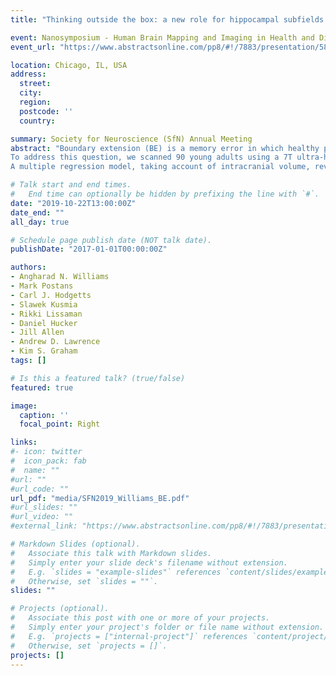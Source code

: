 ```yaml
---
title: "Thinking outside the box: a new role for hippocampal subfields in boundary extension"

event: Nanosymposium - Human Brain Mapping and Imaging in Health and Diseases
event_url: "https://www.abstractsonline.com/pp8/#!/7883/presentation/58611"

location: Chicago, IL, USA 
address:
  street: 
  city: 
  region: 
  postcode: ''
  country: 

summary: Society for Neuroscience (SfN) Annual Meeting
abstract: "Boundary extension (BE) is a memory error in which healthy participants construct an internal representation that extends beyond the borders of a scene. For instance, when two identical scenes are presented sequentially, participants will often indicate that the second scene appears closer-up than the first identical scene, suggesting that they have extended the scene borders of the initial presentation. This cognitive phenomenon is considered adaptive, facilitating the integration of discrete scene views into coherent spatial representations - a function thought to depend on the human hippocampus (Hodgetts et al., 2017; Zeidman & Maguire, 2016). While there is evidence that amnesic patients with reduced hippocampal volume exhibit reduced BE relative to controls, little is known about which of the various sub-regions (CA1, CA2, CA3, DG & subiculum) within the hippocampus might contribute to this phenomenon.
To address this question, we scanned 90 young adults using a 7T ultra-high-resolution imaging sequence with an effective in-plane resolution of 0.2 x 0.2 mm (aged 25-27 years, 44 female). This sequence allowed CA1, CA2, CA3, DG and subiculum to be structurally delineated along the whole hippocampus. Participants were recruited as part of a larger study, investigating genetics, scene perception, and memory. Outside the scanner, these participants undertook a rapid serial visual presentation BE task, in which pairs of identical scenes were presented sequentially (Mullally et al., 2012; De Luca et al., 2018). Participants were required to indicate whether, compared to the original scene, the second picture seemed closer-up, the same, or farther away.
A multiple regression model, taking account of intracranial volume, revealed that DG and CA3 volumes were predictors of BE (DG: t(72) = 3.084, p = 0.003, β = 0.472, sr = 0.33; CA3: t(72) = 3.112, p = 0.003, β = -0.469, sr = -0.33). Specifically, larger left CA3 volume and smaller left DG volume was associated with greater BE. These findings highlight a potential role for the DG and CA3 hippocampal subfields in online scene construction, consistent with imaging and neuropsychological work implicating the hippocampus in this memory phenomenon. This study provides novel insights into the hippocampal sub-regional contributions to boundary extension, and highlights the potential of 7T ultra-high-resolution imaging for refining existing models of human hippocampal function."

# Talk start and end times.
#   End time can optionally be hidden by prefixing the line with `#`.
date: "2019-10-22T13:00:00Z"
date_end: ""
all_day: true

# Schedule page publish date (NOT talk date).
publishDate: "2017-01-01T00:00:00Z"

authors: 
- Angharad N. Williams
- Mark Postans
- Carl J. Hodgetts
- Slawek Kusmia
- Rikki Lissaman
- Daniel Hucker
- Jill Allen
- Andrew D. Lawrence
- Kim S. Graham
tags: []

# Is this a featured talk? (true/false)
featured: true

image: 
  caption: ''
  focal_point: Right

links:
#- icon: twitter
#  icon_pack: fab
#  name: ""
#url: ""
#url_code: ""
url_pdf: "media/SFN2019_Williams_BE.pdf"
#url_slides: ""
#url_video: ""
#external_link: "https://www.abstractsonline.com/pp8/#!/7883/presentation/58611"

# Markdown Slides (optional).
#   Associate this talk with Markdown slides.
#   Simply enter your slide deck's filename without extension.
#   E.g. `slides = "example-slides"` references `content/slides/example-slides.md`.
#   Otherwise, set `slides = ""`.
slides: ""

# Projects (optional).
#   Associate this post with one or more of your projects.
#   Simply enter your project's folder or file name without extension.
#   E.g. `projects = ["internal-project"]` references `content/project/deep-learning/index.md`.
#   Otherwise, set `projects = []`.
projects: []
---
```


